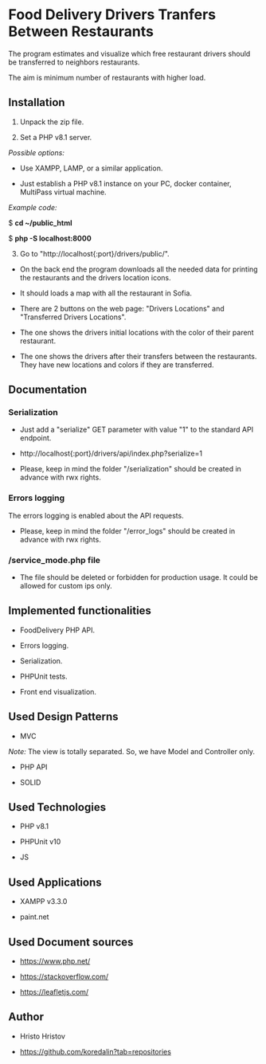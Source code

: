 # Food Delivery Drivers Tranfers Between Restaurants

The program estimates and visualize which free restaurant drivers should be transferred to neighbors restaurants.

The aim is minimum number of restaurants with higher load.

## Installation

1. Unpack the zip file.

2. Set a PHP v8.1 server.

_Possible options:_

- Use XAMPP, LAMP, or a similar application.

- Just establish a PHP v8.1 instance on your PC, docker container, MultiPass virtual machine.

_Example code:_

$ **cd ~/public_html**

$ **php -S localhost:8000**

3. Go to "http://localhost{:port}/drivers/public/".

- On the back end the program downloads all the needed data for printing the restaurants and the drivers location icons.

- It should loads a map with all the restaurant in Sofia.

- There are 2 buttons on the web page: "Drivers Locations" and "Transferred Drivers Locations".

- The one shows the drivers initial locations with the color of their parent restaurant.

- The one shows the drivers after their transfers between the restaurants. They have new locations and colors if they are transferred.

## Documentation

### Serialization

- Just add a "serialize" GET parameter with value "1" to the standard API endpoint.

- http://localhost{:port}/drivers/api/index.php?serialize=1

- Please, keep in mind the folder "/serialization" should be created in advance with rwx rights.

### Errors logging

The errors logging is enabled about the API requests.

- Please, keep in mind the folder "/error_logs" should be created in advance with rwx rights.

### /service_mode.php file

- The file should be deleted or forbidden for production usage. It could be allowed for custom ips only.

## Implemented functionalities

- FoodDelivery PHP API.

- Errors logging.

- Serialization.

- PHPUnit tests.

- Front end visualization.

## Used Design Patterns

- MVC

_Note:_ The view is totally separated. So, we have Model and Controller only.

- PHP API

- SOLID

## Used Technologies

- PHP v8.1

- PHPUnit v10

- JS

## Used Applications

- XAMPP v3.3.0

- paint.net

## Used Document sources

- https://www.php.net/

- https://stackoverflow.com/

- https://leafletjs.com/

## Author

- Hristo Hristov

- https://github.com/koredalin?tab=repositories